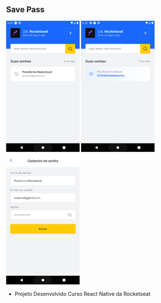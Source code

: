 ## Save Pass

<p align="left">
  <img width="200" height"100" src="assets/to_readme/tela_principal.png">
  <img width="200" height"100" src="assets/to_readme/tela_senha.png">
  <img width="200" height"100" src="assets/to_readme/tela_cadastro.png">
</p>

* Projeto Desenvolvido Curso React Native da Rocketseat

